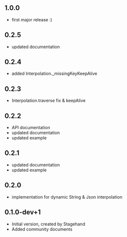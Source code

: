 ## 1.0.0
- first major release :)

## 0.2.5
- updated documentation

## 0.2.4
- added Interpolation._missingKeyKeepAlive

## 0.2.3
- Interpolation.traverse fix & keepAlive

## 0.2.2
- API documentation
- updated documentation
- updated example

## 0.2.1
- updated documentation
- updated example

## 0.2.0
- implementation for dynamic String & Json interpolation

## 0.1.0-dev+1
- Initial version, created by Stagehand
- Added community documents
